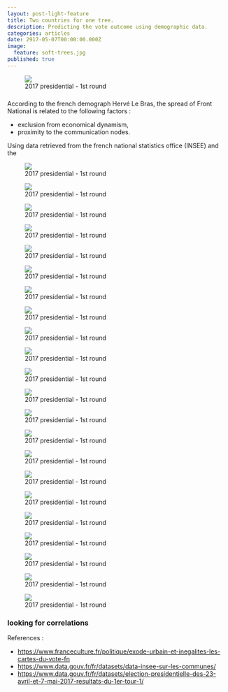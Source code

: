 ```yaml
---
layout: post-light-feature
title: Two countries for one tree.
description: Predicting the vote outcome using demographic data.
categories: articles
date: 2917-05-07T00:00:00.000Z
image:
  feature: soft-trees.jpg
published: true
---
```




<figure>
	<img src="/images/french_elections/maps/unnamed-chunk-8-1.png">
	<figcaption>2017 presidential - 1st round</figcaption>
</figure>

### 

According to the french demograph Hervé Le Bras, the spread of Front National is related to the following factors :
- exclusion from economical dynamism,
- proximity to the communication nodes.

Using data retrieved from the french national statistics office (INSEE) and the 

<figure>
	<img src="/images/french_elections/maps/unnamed-chunk-8-2.png">
	<figcaption>2017 presidential - 1st round</figcaption>
</figure>

<figure>
	<img src="/images/french_elections/maps/unnamed-chunk-9-1.png">
	<figcaption>2017 presidential - 1st round</figcaption>
</figure>

<figure>
	<img src="/images/french_elections/maps/unnamed-chunk-8-3.png">
	<figcaption>2017 presidential - 1st round</figcaption>
</figure>

<figure>
	<img src="/images/french_elections/maps/unnamed-chunk-8-4.png">
	<figcaption>2017 presidential - 1st round</figcaption>
</figure>

<figure>
	<img src="/images/french_elections/maps/unnamed-chunk-8-5.png">
	<figcaption>2017 presidential - 1st round</figcaption>
</figure>

<figure>
	<img src="/images/french_elections/maps/unnamed-chunk-8-6.png">
	<figcaption>2017 presidential - 1st round</figcaption>
</figure>

<figure>
	<img src="/images/french_elections/model_selection/unnamed-chunk-6-1.png">
	<figcaption>2017 presidential - 1st round</figcaption>
</figure>

<figure>
	<img src="/images/french_elections/model_selection/unnamed-chunk-7-1.png">
	<figcaption>2017 presidential - 1st round</figcaption>
</figure>

<figure>
	<img src="/images/french_elections/model_selection/unnamed-chunk-9-1.png">
	<figcaption>2017 presidential - 1st round</figcaption>
</figure>

<figure>
	<img src="/images/french_elections/model_selection/unnamed-chunk-9-2.png">
	<figcaption>2017 presidential - 1st round</figcaption>
</figure>

<figure>
	<img src="/images/french_elections/model_selection/unnamed-chunk-9-3.png">
	<figcaption>2017 presidential - 1st round</figcaption>
</figure>


<figure>
	<img src="/images/french_elections/model_selection/unnamed-chunk-9-4.png">
	<figcaption>2017 presidential - 1st round</figcaption>
</figure>


<figure>
	<img src="/images/french_elections/model_selection/unnamed-chunk-9-5.png">
	<figcaption>2017 presidential - 1st round</figcaption>
</figure>


<figure>
	<img src="/images/french_elections/model_selection/unnamed-chunk-9-6.png">
	<figcaption>2017 presidential - 1st round</figcaption>
</figure>


<figure>
	<img src="/images/french_elections/model_selection/unnamed-chunk-9-7.png">
	<figcaption>2017 presidential - 1st round</figcaption>
</figure>


<figure>
	<img src="/images/french_elections/model_selection/unnamed-chunk-9-8.png">
	<figcaption>2017 presidential - 1st round</figcaption>
</figure>


<figure>
	<img src="/images/french_elections/model_selection/unnamed-chunk-9-9.png">
	<figcaption>2017 presidential - 1st round</figcaption>
</figure>


<figure>
	<img src="/images/french_elections/model_selection/unnamed-chunk-9-10.png">
	<figcaption>2017 presidential - 1st round</figcaption>
</figure>


<figure>
	<img src="/images/french_elections/model_selection/unnamed-chunk-9-11.png">
	<figcaption>2017 presidential - 1st round</figcaption>
</figure>


<figure>
	<img src="/images/french_elections/model_selection/unnamed-chunk-9-12.png">
	<figcaption>2017 presidential - 1st round</figcaption>
</figure>


<figure>
	<img src="/images/french_elections/model_selection/unnamed-chunk-10-1.png">
	<figcaption>2017 presidential - 1st round</figcaption>
</figure>


<figure>
	<img src="/images/french_elections/model_selection/unnamed-chunk-11-1.png">
	<figcaption>2017 presidential - 1st round</figcaption>
</figure>




### looking for correlations 






References :
- https://www.franceculture.fr/politique/exode-urbain-et-inegalites-les-cartes-du-vote-fn
- https://www.data.gouv.fr/fr/datasets/data-insee-sur-les-communes/
- https://www.data.gouv.fr/fr/datasets/election-presidentielle-des-23-avril-et-7-mai-2017-resultats-du-1er-tour-1/
